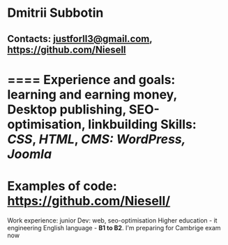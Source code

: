 # Dmitrii Subbotin

## Contacts: justforll3@gmail.com, https://github.com/Niesell
====
Experience and goals: learning and earning money, Desktop publishing, SEO-optimisation, linkbuilding
Skills: *CSS*, *HTML*, *CMS: WordPress, Joomla*
====
Examples of code: https://github.com/Niesell/
====
Work experience: junior Dev: web, seo-optimisation
Higher education - it engineering
English language - **B1 to B2**. I'm preparing for Cambrige exam now
